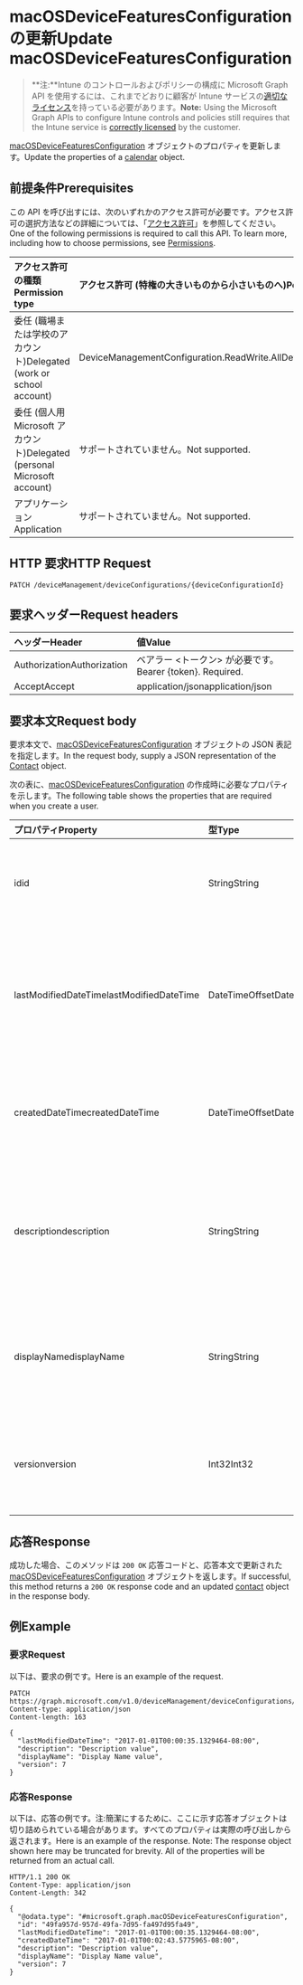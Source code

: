 # <a name="update-macosdevicefeaturesconfiguration"></a><span data-ttu-id="6ea20-101">macOSDeviceFeaturesConfiguration の更新</span><span class="sxs-lookup"><span data-stu-id="6ea20-101">Update macOSDeviceFeaturesConfiguration</span></span>

> <span data-ttu-id="6ea20-102">**注:**Intune のコントロールおよびポリシーの構成に Microsoft Graph API を使用するには、これまでどおりに顧客が Intune サービスの[適切なライセンス](https://go.microsoft.com/fwlink/?linkid=839381)を持っている必要があります。</span><span class="sxs-lookup"><span data-stu-id="6ea20-102">**Note:** Using the Microsoft Graph APIs to configure Intune controls and policies still requires that the Intune service is [correctly licensed](https://go.microsoft.com/fwlink/?linkid=839381) by the customer.</span></span>

<span data-ttu-id="6ea20-103">[macOSDeviceFeaturesConfiguration](../resources/intune_deviceconfig_macosdevicefeaturesconfiguration.md) オブジェクトのプロパティを更新します。</span><span class="sxs-lookup"><span data-stu-id="6ea20-103">Update the properties of a [calendar](../resources/intune_deviceconfig_macosdevicefeaturesconfiguration.md) object.</span></span>
## <a name="prerequisites"></a><span data-ttu-id="6ea20-104">前提条件</span><span class="sxs-lookup"><span data-stu-id="6ea20-104">Prerequisites</span></span>
<span data-ttu-id="6ea20-p101">この API を呼び出すには、次のいずれかのアクセス許可が必要です。アクセス許可の選択方法などの詳細については、「[アクセス許可](../../../concepts/permissions_reference.md)」を参照してください。</span><span class="sxs-lookup"><span data-stu-id="6ea20-p101">One of the following permissions is required to call this API. To learn more, including how to choose permissions, see [Permissions](../../../concepts/permissions_reference.md).</span></span>

|<span data-ttu-id="6ea20-107">アクセス許可の種類</span><span class="sxs-lookup"><span data-stu-id="6ea20-107">Permission type</span></span>|<span data-ttu-id="6ea20-108">アクセス許可 (特権の大きいものから小さいものへ)</span><span class="sxs-lookup"><span data-stu-id="6ea20-108">Permissions (from least to most privileged)</span></span>|
|:---|:---|
|<span data-ttu-id="6ea20-109">委任 (職場または学校のアカウント)</span><span class="sxs-lookup"><span data-stu-id="6ea20-109">Delegated (work or school account)</span></span>|<span data-ttu-id="6ea20-110">DeviceManagementConfiguration.ReadWrite.All</span><span class="sxs-lookup"><span data-stu-id="6ea20-110">DeviceManagementConfiguration.ReadWrite.All</span></span>|
|<span data-ttu-id="6ea20-111">委任 (個人用 Microsoft アカウント)</span><span class="sxs-lookup"><span data-stu-id="6ea20-111">Delegated (personal Microsoft account)</span></span>|<span data-ttu-id="6ea20-112">サポートされていません。</span><span class="sxs-lookup"><span data-stu-id="6ea20-112">Not supported.</span></span>|
|<span data-ttu-id="6ea20-113">アプリケーション</span><span class="sxs-lookup"><span data-stu-id="6ea20-113">Application</span></span>|<span data-ttu-id="6ea20-114">サポートされていません。</span><span class="sxs-lookup"><span data-stu-id="6ea20-114">Not supported.</span></span>|

## <a name="http-request"></a><span data-ttu-id="6ea20-115">HTTP 要求</span><span class="sxs-lookup"><span data-stu-id="6ea20-115">HTTP Request</span></span>
<!-- {
  "blockType": "ignored"
}
-->
``` http
PATCH /deviceManagement/deviceConfigurations/{deviceConfigurationId}
```

## <a name="request-headers"></a><span data-ttu-id="6ea20-116">要求ヘッダー</span><span class="sxs-lookup"><span data-stu-id="6ea20-116">Request headers</span></span>
|<span data-ttu-id="6ea20-117">ヘッダー</span><span class="sxs-lookup"><span data-stu-id="6ea20-117">Header</span></span>|<span data-ttu-id="6ea20-118">値</span><span class="sxs-lookup"><span data-stu-id="6ea20-118">Value</span></span>|
|:---|:---|
|<span data-ttu-id="6ea20-119">Authorization</span><span class="sxs-lookup"><span data-stu-id="6ea20-119">Authorization</span></span>|<span data-ttu-id="6ea20-120">ベアラー &lt;トークン&gt; が必要です。</span><span class="sxs-lookup"><span data-stu-id="6ea20-120">Bearer {token}. Required.</span></span>|
|<span data-ttu-id="6ea20-121">Accept</span><span class="sxs-lookup"><span data-stu-id="6ea20-121">Accept</span></span>|<span data-ttu-id="6ea20-122">application/json</span><span class="sxs-lookup"><span data-stu-id="6ea20-122">application/json</span></span>|

## <a name="request-body"></a><span data-ttu-id="6ea20-123">要求本文</span><span class="sxs-lookup"><span data-stu-id="6ea20-123">Request body</span></span>
<span data-ttu-id="6ea20-124">要求本文で、[macOSDeviceFeaturesConfiguration](../resources/intune_deviceconfig_macosdevicefeaturesconfiguration.md) オブジェクトの JSON 表記を指定します。</span><span class="sxs-lookup"><span data-stu-id="6ea20-124">In the request body, supply a JSON representation of the [Contact](../resources/intune_deviceconfig_macosdevicefeaturesconfiguration.md) object.</span></span>

<span data-ttu-id="6ea20-125">次の表に、[macOSDeviceFeaturesConfiguration](../resources/intune_deviceconfig_macosdevicefeaturesconfiguration.md) の作成時に必要なプロパティを示します。</span><span class="sxs-lookup"><span data-stu-id="6ea20-125">The following table shows the properties that are required when you create a user.</span></span>

|<span data-ttu-id="6ea20-126">プロパティ</span><span class="sxs-lookup"><span data-stu-id="6ea20-126">Property</span></span>|<span data-ttu-id="6ea20-127">型</span><span class="sxs-lookup"><span data-stu-id="6ea20-127">Type</span></span>|<span data-ttu-id="6ea20-128">説明</span><span class="sxs-lookup"><span data-stu-id="6ea20-128">Description</span></span>|
|:---|:---|:---|
|<span data-ttu-id="6ea20-129">id</span><span class="sxs-lookup"><span data-stu-id="6ea20-129">id</span></span>|<span data-ttu-id="6ea20-130">String</span><span class="sxs-lookup"><span data-stu-id="6ea20-130">String</span></span>|<span data-ttu-id="6ea20-131">エンティティのキー。</span><span class="sxs-lookup"><span data-stu-id="6ea20-131">Name of the entity.</span></span> <span data-ttu-id="6ea20-132">[deviceConfiguration](../resources/intune_deviceconfig_deviceconfiguration.md) から継承します</span><span class="sxs-lookup"><span data-stu-id="6ea20-132">Inherited from [deviceConfiguration](../resources/intune_deviceconfig_deviceconfiguration.md)</span></span>|
|<span data-ttu-id="6ea20-133">lastModifiedDateTime</span><span class="sxs-lookup"><span data-stu-id="6ea20-133">lastModifiedDateTime</span></span>|<span data-ttu-id="6ea20-134">DateTimeOffset</span><span class="sxs-lookup"><span data-stu-id="6ea20-134">DateTimeOffset</span></span>|<span data-ttu-id="6ea20-135">オブジェクトの最終更新の DateTime。</span><span class="sxs-lookup"><span data-stu-id="6ea20-135">Gets or sets a DateTime value specifying when the node object was last modified.</span></span> <span data-ttu-id="6ea20-136">[deviceConfiguration](../resources/intune_deviceconfig_deviceconfiguration.md) から継承します</span><span class="sxs-lookup"><span data-stu-id="6ea20-136">Inherited from [deviceConfiguration](../resources/intune_deviceconfig_deviceconfiguration.md)</span></span>|
|<span data-ttu-id="6ea20-137">createdDateTime</span><span class="sxs-lookup"><span data-stu-id="6ea20-137">createdDateTime</span></span>|<span data-ttu-id="6ea20-138">DateTimeOffset</span><span class="sxs-lookup"><span data-stu-id="6ea20-138">DateTimeOffset</span></span>|<span data-ttu-id="6ea20-139">オブジェクトが作成された DateTime。</span><span class="sxs-lookup"><span data-stu-id="6ea20-139">DateTime the object was created.</span></span> <span data-ttu-id="6ea20-140">[deviceConfiguration](../resources/intune_deviceconfig_deviceconfiguration.md) から継承します</span><span class="sxs-lookup"><span data-stu-id="6ea20-140">Inherited from [deviceConfiguration](../resources/intune_deviceconfig_deviceconfiguration.md)</span></span>|
|<span data-ttu-id="6ea20-141">description</span><span class="sxs-lookup"><span data-stu-id="6ea20-141">description</span></span>|<span data-ttu-id="6ea20-142">String</span><span class="sxs-lookup"><span data-stu-id="6ea20-142">String</span></span>|<span data-ttu-id="6ea20-143">管理者が指定した、デバイス構成についての説明。</span><span class="sxs-lookup"><span data-stu-id="6ea20-143">Admin provided description of the Device Configuration.</span></span> <span data-ttu-id="6ea20-144">[deviceConfiguration](../resources/intune_deviceconfig_deviceconfiguration.md) から継承します</span><span class="sxs-lookup"><span data-stu-id="6ea20-144">Inherited from [deviceConfiguration](../resources/intune_deviceconfig_deviceconfiguration.md)</span></span>|
|<span data-ttu-id="6ea20-145">displayName</span><span class="sxs-lookup"><span data-stu-id="6ea20-145">displayName</span></span>|<span data-ttu-id="6ea20-146">String</span><span class="sxs-lookup"><span data-stu-id="6ea20-146">String</span></span>|<span data-ttu-id="6ea20-147">管理者が指定した、デバイス構成の名前。</span><span class="sxs-lookup"><span data-stu-id="6ea20-147">Admin provided name of the device configuration.</span></span> <span data-ttu-id="6ea20-148">[deviceConfiguration](../resources/intune_deviceconfig_deviceconfiguration.md) から継承します</span><span class="sxs-lookup"><span data-stu-id="6ea20-148">Inherited from [deviceConfiguration](../resources/intune_deviceconfig_deviceconfiguration.md)</span></span>|
|<span data-ttu-id="6ea20-149">version</span><span class="sxs-lookup"><span data-stu-id="6ea20-149">version</span></span>|<span data-ttu-id="6ea20-150">Int32</span><span class="sxs-lookup"><span data-stu-id="6ea20-150">Int32</span></span>|<span data-ttu-id="6ea20-151">デバイス構成のバージョン。</span><span class="sxs-lookup"><span data-stu-id="6ea20-151">Version of the device configuration.</span></span> <span data-ttu-id="6ea20-152">[deviceConfiguration](../resources/intune_deviceconfig_deviceconfiguration.md) から継承します</span><span class="sxs-lookup"><span data-stu-id="6ea20-152">Inherited from [deviceConfiguration](../resources/intune_deviceconfig_deviceconfiguration.md)</span></span>|



## <a name="response"></a><span data-ttu-id="6ea20-153">応答</span><span class="sxs-lookup"><span data-stu-id="6ea20-153">Response</span></span>
<span data-ttu-id="6ea20-154">成功した場合、このメソッドは `200 OK` 応答コードと、応答本文で更新された [macOSDeviceFeaturesConfiguration](../resources/intune_deviceconfig_macosdevicefeaturesconfiguration.md) オブジェクトを返します。</span><span class="sxs-lookup"><span data-stu-id="6ea20-154">If successful, this method returns a `200 OK` response code and an updated [contact](../resources/intune_deviceconfig_macosdevicefeaturesconfiguration.md) object in the response body.</span></span>

## <a name="example"></a><span data-ttu-id="6ea20-155">例</span><span class="sxs-lookup"><span data-stu-id="6ea20-155">Example</span></span>
### <a name="request"></a><span data-ttu-id="6ea20-156">要求</span><span class="sxs-lookup"><span data-stu-id="6ea20-156">Request</span></span>
<span data-ttu-id="6ea20-157">以下は、要求の例です。</span><span class="sxs-lookup"><span data-stu-id="6ea20-157">Here is an example of the request.</span></span>
``` http
PATCH https://graph.microsoft.com/v1.0/deviceManagement/deviceConfigurations/{deviceConfigurationId}
Content-type: application/json
Content-length: 163

{
  "lastModifiedDateTime": "2017-01-01T00:00:35.1329464-08:00",
  "description": "Description value",
  "displayName": "Display Name value",
  "version": 7
}
```

### <a name="response"></a><span data-ttu-id="6ea20-158">応答</span><span class="sxs-lookup"><span data-stu-id="6ea20-158">Response</span></span>
<span data-ttu-id="6ea20-p108">以下は、応答の例です。注:簡潔にするために、ここに示す応答オブジェクトは切り詰められている場合があります。すべてのプロパティは実際の呼び出しから返されます。</span><span class="sxs-lookup"><span data-stu-id="6ea20-p108">Here is an example of the response. Note: The response object shown here may be truncated for brevity. All of the properties will be returned from an actual call.</span></span>
``` http
HTTP/1.1 200 OK
Content-Type: application/json
Content-Length: 342

{
  "@odata.type": "#microsoft.graph.macOSDeviceFeaturesConfiguration",
  "id": "49fa957d-957d-49fa-7d95-fa497d95fa49",
  "lastModifiedDateTime": "2017-01-01T00:00:35.1329464-08:00",
  "createdDateTime": "2017-01-01T00:02:43.5775965-08:00",
  "description": "Description value",
  "displayName": "Display Name value",
  "version": 7
}
```




